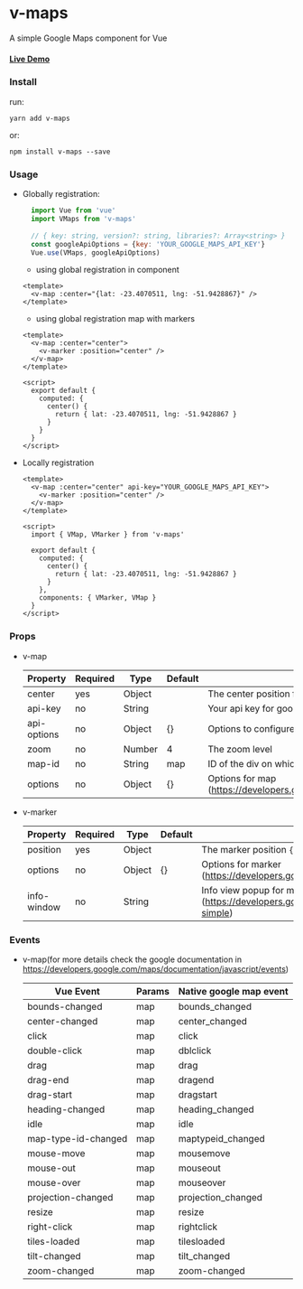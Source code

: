 # v-maps
A simple Google Maps component for Vue

#### [Live Demo](https://felipebohnertpaetzold.github.io/v-maps)

### Install
run:

    yarn add v-maps
or:
    
    npm install v-maps --save
### Usage

- Globally registration:
    
    ```js
      import Vue from 'vue'
      import VMaps from 'v-maps'
      
      // { key: string, version?: string, libraries?: Array<string> }
      const googleApiOptions = {key: 'YOUR_GOOGLE_MAPS_API_KEY'}
      Vue.use(VMaps, googleApiOptions)
    ```
    - using global registration in component
    
    ```vue
    <template>
      <v-map :center="{lat: -23.4070511, lng: -51.9428867}" />
    </template>
    ```
    - using global registration map with markers
    
    ```vue
    <template>
      <v-map :center="center">
        <v-marker :position="center" />
      </v-map>
    </template>
  
    <script>
      export default {
        computed: {
          center() {
            return { lat: -23.4070511, lng: -51.9428867 }
          }        
        }
      }
    </script>
    ```
    
- Locally registration
   
   ```vue
   <template>
     <v-map :center="center" api-key="YOUR_GOOGLE_MAPS_API_KEY">
       <v-marker :position="center" />
     </v-map>
   </template>

   <script>
     import { VMap, VMarker } from 'v-maps'
   
     export default {
       computed: {
         center() {
           return { lat: -23.4070511, lng: -51.9428867 }
         }        
       },
       components: { VMarker, VMap }
     }
   </script>
   ```
### Props

 - v-map

    | Property    |  Required |  Type  |  Default | Description
    |-------------|-----------|--------|----------|----------------
    | center      | yes       | Object |          | The center position for map ```{ lat: -45.2121, lng: -43.2131 }```
    | api-key     | no        | String |          | Your api key for google maps
    | api-options | no        | Object | {}       | Options to configure your google, libraries, version ...
    | zoom        | no        | Number | 4        | The zoom level  
    | map-id      | no        | String | map      | ID of the div on which the map will be mounted
    | options     | no        | Object | {}       | Options for map (https://developers.google.com/maps/documentation/javascript/tutorial#MapOptions)

 - v-marker

    | Property    |  Required |  Type  |  Default | Description
    |-------------|-----------|--------|----------|-----------------
    | position    | yes       | Object |          | The marker position ```{ lat: -45.2121, lng: -43.2131 }```
    | options     | no        | Object | {}       | Options for marker (https://developers.google.com/maps/documentation/javascript/markers)
    | info-window | no        | String |          | Info view popup for marker (https://developers.google.com/maps/documentation/javascript/examples/infowindow-simple)

### Events

- v-map(for more details check the google documentation in https://developers.google.com/maps/documentation/javascript/events)
    
    | Vue Event          | Params | Native google map event
    |--------------------|--------|------------------------
    | bounds-changed     | map    | bounds_changed
    | center-changed     | map    | center_changed
    | click              | map    | click
    | double-click       | map    | dblclick
    | drag               | map    | drag
    | drag-end           | map    | dragend
    | drag-start         | map    | dragstart
    | heading-changed    | map    | heading_changed
    | idle               | map    | idle
    | map-type-id-changed| map    | maptypeid_changed
    | mouse-move         | map    | mousemove
    | mouse-out          | map    | mouseout
    | mouse-over         | map    | mouseover
    | projection-changed | map    | projection_changed
    | resize             | map    | resize
    | right-click        | map    | rightclick
    | tiles-loaded       | map    | tilesloaded
    | tilt-changed       | map    | tilt_changed
    | zoom-changed       | map    | zoom-changed